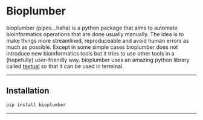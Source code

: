 # Bioplumber



bioplumber (pipes...haha) is a python package that aims to automate bioinformatics operations that are done usually manually. The idea is to make things more streamlined, reproduceable and avoid human errors as much as possible. Except in some simple cases bioplumber does not introduce new bioinformatics tools but it tries to use other tools in a (hopefully) user-friendly way. bioplumber uses an amazing python library called [textual](https://github.com/Textualize/textual) so that it can be used in terminal.

--------------
## Installation

```bash
pip install bioplumber
```
--------------

